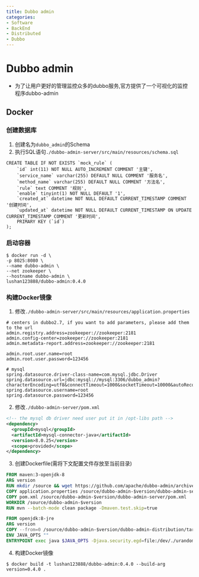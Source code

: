 ```yaml
---
title: Dubbo admin
categories:
- Software
- BackEnd
- Distributed
- Dubbo
---
```

# Dubbo admin

- 为了让用户更好的管理监控众多的dubbo服务,官方提供了一个可视化的监控程序dubbo-admin

## Docker

### 创建数据库

1. 创建名为`dubbo_admin`的Schema
2. 执行SQL语句`./dubbo-admin-server/src/main/resources/schema.sql`

```mysql
CREATE TABLE IF NOT EXISTS `mock_rule` (
    `id` int(11) NOT NULL AUTO_INCREMENT COMMENT '主键',
    `service_name` varchar(255) DEFAULT NULL COMMENT '服务名',
    `method_name` varchar(255) DEFAULT NULL COMMENT '方法名',
    `rule` text COMMENT '规则',
    `enable` tinyint(1) NOT NULL DEFAULT '1',
    `created_at` datetime NOT NULL DEFAULT CURRENT_TIMESTAMP COMMENT '创建时间',
    `updated_at` datetime NOT NULL DEFAULT CURRENT_TIMESTAMP ON UPDATE CURRENT_TIMESTAMP COMMENT '更新时间',
    PRIMARY KEY (`id`)
);
```

### 启动容器

```shell
$ docker run -d \
-p 8025:8080 \
--name dubbo-admin \
--net zookeeper \
--hostname dubbo-admin \
lushan123888/dubbo-admin:0.4.0
```

### 构建Docker镜像

1. 修改`./dubbo-admin-server/src/main/resources/application.properties`

```properties
# centers in dubbo2.7, if you want to add parameters, please add them to the url
admin.registry.address=zookeeper://zookeeper:2181
admin.config-center=zookeeper://zookeeper:2181
admin.metadata-report.address=zookeeper://zookeeper:2181

admin.root.user.name=root
admin.root.user.password=123456

# mysql
spring.datasource.driver-class-name=com.mysql.jdbc.Driver
spring.datasource.url=jdbc:mysql://mysql:3306/dubbo_admin?characterEncoding=utf8&connectTimeout=1000&socketTimeout=10000&autoReconnect=true
spring.datasource.username=root
spring.datasource.password=123456
```

2. 修改`./dubbo-admin-server/pom.xml`

```xml
<!-- the mysql db driver need user put it in /opt-libs path -->
<dependency>
  <groupId>mysql</groupId>
  <artifactId>mysql-connector-java</artifactId>
  <version>8.0.25</version>
  <scope>provided</scope>
</dependency>
```

3. 创建Dockerfile(需将下文配置文件存放至当前目录)

```dockerfile
FROM maven:3-openjdk-8
ARG version
RUN mkdir /source && wget https://github.com/apache/dubbo-admin/archive/$version.zip && unzip -q $version.zip -d /source
COPY application.properties /source/dubbo-admin-$version/dubbo-admin-server/src/main/resources/application.properties
COPY pom.xml /source/dubbo-admin-$version/dubbo-admin-server/pom.xml
WORKDIR /source/dubbo-admin-$version
RUN mvn --batch-mode clean package -Dmaven.test.skip=true

FROM openjdk:8-jre
ARG version
COPY --from=0 /source/dubbo-admin-$version/dubbo-admin-distribution/target/dubbo-admin-$version.jar /app.jar
ENV JAVA_OPTS ""
ENTRYPOINT exec java $JAVA_OPTS -Djava.security.egd=file:/dev/./urandom -jar /app.jar
```

4. 构建Docker镜像

```shell
$ docker build -t lushan123888/dubbo-admin:0.4.0 --build-arg version=0.4.0 .
```
